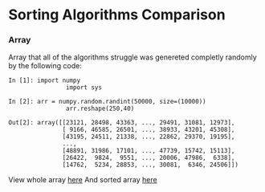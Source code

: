 # Sorting Algorithms Comparison

### Array

Array that all of the algorithms struggle was genereted completly randomly by the following code:

```python3
In [1]: import numpy
				import sys

In [2]: arr = numpy.random.randint(50000, size=(10000))
				arr.reshape(250,40) 

Out[2]: array([[23121, 28498, 43363, ..., 29491, 31081, 12973],
               [ 9166, 46585, 26501, ..., 38933, 43201, 45308],
               [43195, 24511, 21338, ..., 22862, 29370, 19195],
               ...,
               [48891, 31986, 17101, ..., 47739, 15742, 15113],
               [26422,  9824,  9551, ..., 20006, 47986,  6338],
               [14762,  5234, 28853, ..., 30081,  6346, 24506]])
```

View whole array [here](src/input.txt)
And sorted array [here](src/sorted.txt)
